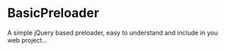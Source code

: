 # BasicPreloader
A simple jQuery based preloader, easy to understand and include in you web project...
